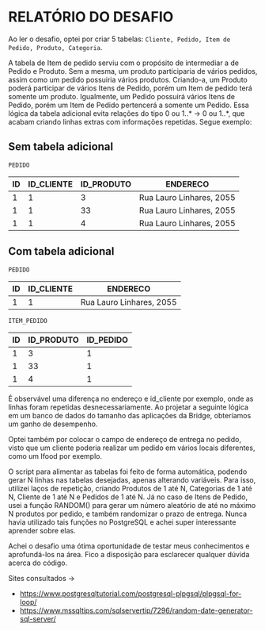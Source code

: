 # RELATÓRIO DO DESAFIO

Ao ler o desafio, optei por criar 5 tabelas: `Cliente, Pedido, Item de Pedido, Produto, Categoria`.

A tabela de Item de pedido serviu com o propósito de intermediar a de Pedido e Produto. Sem a mesma, um produto participaria de vários pedidos, assim como um pedido possuiria vários produtos. Criando-a, um Produto poderá participar de vários Itens de Pedido, porém um Item de pedido terá somente um produto. Igualmente, um Pedido possuirá vários Itens de Pedido, porém um Item de Pedido pertencerá a somente um Pedido. Essa lógica da tabela adicional evita relações do tipo 0 ou 1..* -> 0 ou 1..*, que acabam criando linhas extras com informações repetidas. Segue exemplo: 

## Sem tabela adicional

`PEDIDO`

| ID | ID_CLIENTE | ID_PRODUTO |         ENDERECO         |
|----|------------|------------|--------------------------|
| 1  |     1      |      3     | Rua Lauro Linhares, 2055 |
| 1  |     1      |      33    | Rua Lauro Linhares, 2055 |
| 1  |     1      |      4     | Rua Lauro Linhares, 2055 |

## Com tabela adicional

`PEDIDO`

| ID | ID_CLIENTE |         ENDERECO         |
|----|------------|--------------------------|
| 1  |     1      | Rua Lauro Linhares, 2055 |

`ITEM_PEDIDO`

| ID | ID_PRODUTO | ID_PEDIDO |
|----|------------|-----------|
| 1  |      3     |     1     |           
| 1  |      33    |     1     | 
| 1  |      4     |     1     |


É observável uma diferença no endereço e id_cliente por exemplo, onde as linhas foram repetidas desnecessariamente. Ao projetar a seguinte lógica em um banco de dados do tamanho das aplicações da Bridge, obteríamos um ganho de desempenho.

Optei também por colocar o campo de endereço de entrega no pedido, visto que um cliente poderia realizar um pedido em vários locais diferentes, como um Ifood por exemplo.

O script para alimentar as tabelas foi feito de forma automática, podendo gerar N linhas nas tabelas desejadas, apenas alterando variáveis. Para isso, utilizei laços de repetição,  criando Produtos de 1 até N, Categorias de 1 até N, Cliente de 1 até N e Pedidos de 1 até N. Já no caso de Itens de Pedido, usei a função RANDOM() para gerar um número aleatório de até no máximo N produtos por pedido, e também randomizar o prazo de entrega. Nunca havia utilizado tais funções no PostgreSQL e achei super interessante aprender sobre elas. 

Achei o desafio uma ótima oportunidade de testar meus conhecimentos e aprofundá-los na área. Fico a disposição para esclarecer qualquer dúvida acerca do código.

Sites consultados ->
- https://www.postgresqltutorial.com/postgresql-plpgsql/plpgsql-for-loop/
- https://www.mssqltips.com/sqlservertip/7296/random-date-generator-sql-server/
